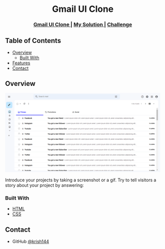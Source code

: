 <!-- Please update value in the {}  -->

<h1 align="center">Gmail UI Clone</h1>


<div align="center">
  <h3>
    <a href="https://my-gmail-clone-wesite.netlify.app/">
      Gmail UI Clone
    </a>
    <span> | </span>
    <a href="https://github.com/krish144/GmailClone">
      My Solution
    </a>
    <span> | </span>
    <a href="https://devchallenges.io/challenges/wBunSb7FPrIepJZAg0sY">
      Challenge
    </a>
  </h3>
</div>

<!-- TABLE OF CONTENTS -->

## Table of Contents

- [Overview](#overview)
  - [Built With](#built-with)
- [Features](#features)
- [Contact](#contact)

<!-- OVERVIEW -->

## Overview

![screenshot](https://github.com/krish144/GmailClone/blob/main/Gmail%20UI%20Clone/gmailClone.png)

Introduce your projects by taking a screenshot or a gif. Try to tell visitors a story about your project by answering:

### Built With

<!-- This section should list any major frameworks that you built your project using. Here are a few examples.-->

- [HTML](https://html.com/)
- [CSS](https://css.com/)


## Contact


- GitHub [@krish144](https://github.com/krish144)

